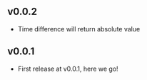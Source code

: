 ## v0.0.2
* Time difference will return absolute value

## v0.0.1

* First release at v0.0.1, here we go!